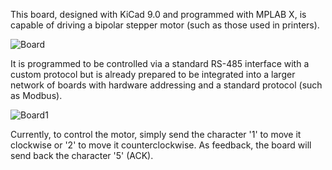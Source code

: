 This board, designed with KiCad 9.0 and programmed with MPLAB X, is capable of driving a bipolar stepper motor (such as those used in printers).

![Board](images/board0.PNG)

It is programmed to be controlled via a standard RS-485 interface with a custom protocol but is already prepared to be integrated into a larger network of boards with hardware addressing and a standard protocol (such as Modbus).  
  
![Board1](images/board1.PNG)  
  
Currently, to control the motor, simply send the character '1' to move it clockwise or '2' to move it counterclockwise. As feedback, the board will send back the character '5' (ACK).